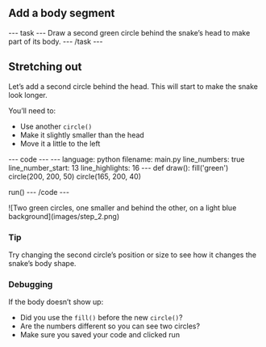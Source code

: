 <h2 class="c-project-heading--task">Add a body segment</h2>
--- task ---
Draw a second green circle behind the snake’s head to make part of its body.
--- /task ---

<h2 class="c-project-heading--explainer">Stretching out</h2>

Let’s add a second circle behind the head. This will start to make the snake look longer.

You’ll need to:
- Use another `circle()`
- Make it slightly smaller than the head
- Move it a little to the left

<div class="c-project-code">
--- code ---
---
language: python
filename: main.py
line_numbers: true
line_number_start: 13
line_highlights: 16
---
def draw():
    fill('green')
    circle(200, 200, 50)
    circle(165, 200, 40)

run()
--- /code ---
</div>

<div class="c-project-output">
![Two green circles, one smaller and behind the other, on a light blue background](images/step_2.png)
</div>

<div class="c-project-callout c-project-callout--tip">

### Tip

Try changing the second circle’s position or size to see how it changes the snake’s body shape.

</div>

<div class="c-project-callout c-project-callout--debug">

### Debugging

If the body doesn’t show up:<br />
- Did you use the `fill()` before the new `circle()`?<br />
- Are the numbers different so you can see two circles?<br />
- Make sure you saved your code and clicked run

</div>
